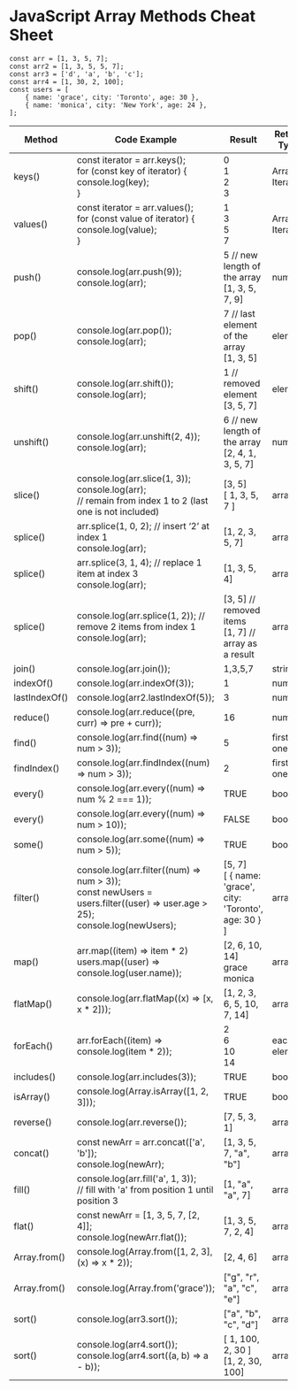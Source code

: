 # JavaScript Array Methods Cheat Sheet

```
const arr = [1, 3, 5, 7];
const arr2 = [1, 3, 5, 5, 7];
const arr3 = ['d', 'a', 'b', 'c'];
const arr4 = [1, 30, 2, 100];
const users = [
	{ name: 'grace', city: 'Toronto', age: 30 },
	{ name: 'monica', city: 'New York', age: 24 },
];
```

| Method        | Code Example                                                                                                                        | Result                                                      | Return Type    | In Place |
| ------------- | ----------------------------------------------------------------------------------------------------------------------------------- | ----------------------------------------------------------- | -------------- | -------- |
| keys()        | const iterator = arr.keys(); <br> for (const key of iterator) { <br> console.log(key);<br> }                                        | 0 <br> 1 <br> 2 <br> 3                                      | Array Iterator | No       |
| values()      | const iterator = arr.values(); <br> for (const value of iterator) { <br> console.log(value); <br> }                                 | 1 <br> 3 <br> 5 <br> 7                                      | Array Iterator | No       |
| push()        | console.log(arr.push(9)); <br> console.log(arr); <br>                                                                               | 5 // new length of the array <br> [1, 3, 5, 7, 9]           | number         | No       |
| pop()         | console.log(arr.pop()); <br> console.log(arr);                                                                                      | 7 // last element of the array <br> [1, 3, 5]               | element        | No       |
| shift()       | console.log(arr.shift()); <br> console.log(arr);                                                                                    | 1 // removed element <br> [3, 5, 7]                         | element        | No       |
| unshift()     | console.log(arr.unshift(2, 4)); <br> console.log(arr);                                                                              | 6 // new length of the array <br> [2, 4, 1, 3, 5, 7]        | number         | No       |
| slice()       | console.log(arr.slice(1, 3)); <br> console.log(arr); <br> // remain from index 1 to 2 (last one is not included)                    | [3, 5] <br> [ 1, 3, 5, 7 ]                                  | array          | No       |
| splice()      | arr.splice(1, 0, 2); // insert ‘2’ at index 1 <br> console.log(arr);                                                                | [1, 2, 3, 5, 7]                                             | array          | Yes      |
| splice()      | arr.splice(3, 1, 4); // replace 1 item at index 3 <br> console.log(arr);                                                            | [1, 3, 5, 4]                                                | array          | Yes      |
| splice()      | console.log(arr.splice(1, 2)); // remove 2 items from index 1 <br> console.log(arr);                                                | [3, 5] // removed items <br> [1, 7] // array as a result    | array          | Yes      |
| join()        | console.log(arr.join());                                                                                                            | 1,3,5,7                                                     | string         | No       |
| indexOf()     | console.log(arr.indexOf(3));                                                                                                        | 1                                                           | number         | No       |
| lastIndexOf() | console.log(arr2.lastIndexOf(5));                                                                                                   | 3                                                           | number         | No       |
| reduce()      | console.log(arr.reduce((pre, curr) => pre + curr));                                                                                 | 16                                                          | number         | No       |
| find()        | console.log(arr.find((num) => num > 3));                                                                                            | 5                                                           | first one      | No       |
| findIndex()   | console.log(arr.findIndex((num) => num > 3));                                                                                       | 2                                                           | first one      | No       |
| every()       | console.log(arr.every((num) => num % 2 === 1));                                                                                     | TRUE                                                        | boolean        | No       |
| every()       | console.log(arr.every((num) => num > 10));                                                                                          | FALSE                                                       | boolean        | No       |
| some()        | console.log(arr.some((num) => num > 5));                                                                                            | TRUE                                                        | boolean        | No       |
| filter()      | console.log(arr.filter((num) => num > 3)); <br> const newUsers = users.filter((user) => user.age > 25); <br> console.log(newUsers); | [5, 7] <br> [ { name: 'grace', city: 'Toronto', age: 30 } ] | array          | No       |
| map()         | arr.map((item) => item \* 2) <br> users.map((user) => console.log(user.name));                                                      | [2, 6, 10, 14] <br> grace <br> monica                       | array          | No       |
| flatMap()     | console.log(arr.flatMap((x) => [x, x \* 2]));                                                                                       | [1, 2, 3, 6, 5, 10, 7, 14]                                  | array          | No       |
| forEach()     | arr.forEach((item) => console.log(item \* 2));                                                                                      | 2 <br> 6 <br> 10 <br> 14                                    | each element   | No       |
| includes()    | console.log(arr.includes(3));                                                                                                       | TRUE                                                        | boolean        | No       |
| isArray()     | console.log(Array.isArray([1, 2, 3]));                                                                                              | TRUE                                                        | boolean        | No       |
| reverse()     | console.log(arr.reverse());                                                                                                         | [7, 5, 3, 1]                                                | array          | Yes      |
| concat()      | const newArr = arr.concat(['a', 'b']); <br> console.log(newArr);                                                                    | [1, 3, 5, 7, "a", "b"]                                      | array          | No       |
| fill()        | console.log(arr.fill('a', 1, 3)); <br> // fill with 'a' from position 1 until position 3                                            | [1, "a", "a", 7]                                            | array          | No       |
| flat()        | const newArr = [1, 3, 5, 7, [2, 4]]; <br> console.log(newArr.flat());                                                               | [1, 3, 5, 7, 2, 4]                                          | array          | No       |
| Array.from()  | console.log(Array.from([1, 2, 3], (x) => x \* 2));                                                                                  | [2, 4, 6]                                                   | array          | No       |
| Array.from()  | console.log(Array.from('grace'));                                                                                                   | ["g", "r", "a", "c", "e"]                                   | array          | No       |
| sort()        | console.log(arr3.sort());                                                                                                           | ["a", "b", "c", "d"]                                        | array          | Yes      |
| sort()        | console.log(arr4.sort()); <br> console.log(arr4.sort((a, b) => a - b));                                                             | [ 1, 100, 2, 30 ] <br> [1, 2, 30, 100]                      | array          | Yes      |

```

```
